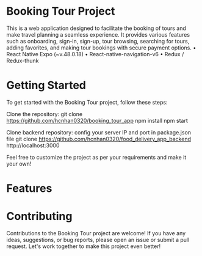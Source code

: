 # Booking Tour Project

This is a web application designed to facilitate the booking of tours and make travel planning a seamless experience. It provides various features such as onboarding, sign-in, sign-up, tour browsing, searching for tours, adding favorites, and making tour bookings with secure payment options.
• React Native Expo (~v.48.0.18)
• React-native-navigation-v6
• Redux / Redux-thunk

# Getting Started

To get started with the Booking Tour project, follow these steps:

Clone the repository:
git clone https://github.com/hcnhan0320/booking_tour_app
npm install
npm start

Clone backend repository: config your server IP and port in package.json file
git clone https://github.com/hcnhan0320/food_delivery_app_backend
http://localhost:3000

Feel free to customize the project as per your requirements and make it your own!

# Features

# Contributing

Contributions to the Booking Tour project are welcome! If you have any ideas, suggestions, or bug reports, please open an issue or submit a pull request. Let's work together to make this project even better!
